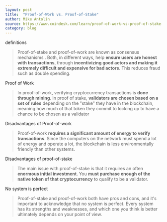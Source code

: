 ```yaml
---
layout: post
title:  "Proof-of-Work vs. Proof-of-Stake"
author: Mike Antolin
source: https://www.coindesk.com/learn/proof-of-work-vs-proof-of-stake-what-is-the-difference/
category: blog
---
```


definitions

> Proof-of-stake and proof-of-work are known as consensus mechanisms . Both, in different ways, help **ensure users are honest with transactions**, through **incentivizing good actors and making it extremely difficult and expensive for bad actors**. This reduces fraud such as double spending.

Proof of Work

> In proof-of-work, verifying cryptocurrency transactions is **done through mining**. In proof of stake, **validators are chosen based on a set of rules** depending on the "stake" they have in the blockchain, meaning how much of that token they commit to locking up to have a chance to be chosen as a validator

Disadvantages of Proof-of-work

> Proof-of-work **requires a significant amount of energy to verify transactions**. Since the computers on the network must spend a lot of energy and operate a lot, the blockchain is less environmentally friendly than other systems.

Disadvantages of proof-of-stake

> The main issue with proof-of-stake is that it requires an often **enormous initial investment**. You **must purchase enough of the native token of that cryptocurrency** to qualify to be a validator.

No system is perfect

> Proof-of-stake and proof-of-work both have pros and cons, and it's important to acknowledge that no system is perfect. Every system has its strengths and weaknesses, and which one you think is better ultimately depends on your point of view.
